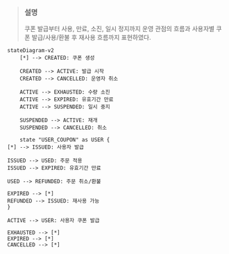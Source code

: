 > ### 설명
>쿠폰 발급부터 사용, 만료, 소진, 일시 정지까지 운영 관점의 흐름과
사용자별 쿠폰 발급/사용/환불 후 재사용 흐름까지 표현하였다.

```mermaid
stateDiagram-v2
    [*] --> CREATED: 쿠폰 생성

    CREATED --> ACTIVE: 발급 시작
    CREATED --> CANCELLED: 운영자 취소

    ACTIVE --> EXHAUSTED: 수량 소진
    ACTIVE --> EXPIRED: 유효기간 만료
    ACTIVE --> SUSPENDED: 일시 중지

    SUSPENDED --> ACTIVE: 재개
    SUSPENDED --> CANCELLED: 취소

    state "USER_COUPON" as USER {
[*] --> ISSUED: 사용자 발급

ISSUED --> USED: 주문 적용
ISSUED --> EXPIRED: 유효기간 만료

USED --> REFUNDED: 주문 취소/환불

EXPIRED --> [*]
REFUNDED --> ISSUED: 재사용 가능
}

ACTIVE --> USER: 사용자 쿠폰 발급

EXHAUSTED --> [*]
EXPIRED --> [*]
CANCELLED --> [*]

```